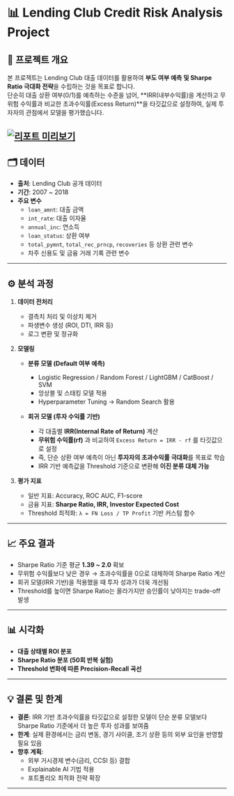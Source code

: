 # 📊 Lending Club Credit Risk Analysis Project

## 📌 프로젝트 개요
본 프로젝트는 Lending Club 대출 데이터를 활용하여 **부도 여부 예측 및 Sharpe Ratio 극대화 전략**을 수립하는 것을 목표로 합니다.  
단순히 대출 상환 여부(0/1)를 예측하는 수준을 넘어, **IRR(내부수익률)을 계산하고 무위험 수익률과 비교한 초과수익률(Excess Return)**을 타깃값으로 설정하여, 실제 투자자의 관점에서 모델을 평가했습니다.

[![리포트 미리보기](docs/report_preview.png)](docs/5조%20최종보고서.pdf)
---

## 🗂 데이터
- **출처**: Lending Club 공개 데이터
- **기간**: 2007 ~ 2018
- **주요 변수**
  - `loan_amnt`: 대출 금액
  - `int_rate`: 대출 이자율
  - `annual_inc`: 연소득
  - `loan_status`: 상환 여부
  - `total_pymnt`, `total_rec_prncp`, `recoveries` 등 상환 관련 변수
  - 차주 신용도 및 금융 거래 기록 관련 변수

---

## ⚙️ 분석 과정
1. **데이터 전처리**
   - 결측치 처리 및 이상치 제거
   - 파생변수 생성 (ROI, DTI, IRR 등)
   - 로그 변환 및 정규화

2. **모델링**
   - **분류 모델 (Default 여부 예측)**  
     - Logistic Regression / Random Forest / LightGBM / CatBoost / SVM  
     - 앙상블 및 스태킹 모델 적용  
     - Hyperparameter Tuning → Random Search 활용  

   - **회귀 모델 (투자 수익률 기반)**  
     - 각 대출별 **IRR(Internal Rate of Return)** 계산  
     - **무위험 수익률(rf)** 과 비교하여 `Excess Return = IRR - rf` 를 타깃값으로 설정  
     - 즉, 단순 상환 여부 예측이 아닌 **투자자의 초과수익률 극대화**를 목표로 학습  
     - IRR 기반 예측값을 Threshold 기준으로 변환해 **이진 분류 대체 가능**

3. **평가 지표**
   - 일반 지표: Accuracy, ROC AUC, F1-score
   - 금융 지표: **Sharpe Ratio, IRR, Investor Expected Cost**
   - Threshold 최적화: `λ = FN Loss / TP Profit` 기반 커스텀 함수  

---

## 📈 주요 결과
- Sharpe Ratio 기준 평균 **1.39 ~ 2.0** 확보
- 무위험 수익률보다 낮은 경우 → 초과수익률을 0으로 대체하여 Sharpe Ratio 계산
- 회귀 모델(IRR 기반)을 적용했을 때 투자 성과가 더욱 개선됨  
- Threshold를 높이면 Sharpe Ratio는 올라가지만 승인률이 낮아지는 trade-off 발생

---

## 📊 시각화
- **대출 상태별 ROI 분포**
- **Sharpe Ratio 분포 (50회 반복 실험)**
- **Threshold 변화에 따른 Precision-Recall 곡선**

---
## 💡 결론 및 한계
- **결론**: IRR 기반 초과수익률을 타깃값으로 설정한 모델이 단순 분류 모델보다 Sharpe Ratio 기준에서 더 높은 투자 성과를 보여줌  
- **한계**: 실제 환경에서는 금리 변동, 경기 사이클, 조기 상환 등의 외부 요인을 반영할 필요 있음  
- **향후 계획**: 
  - 외부 거시경제 변수(금리, CCSI 등) 결합  
  - Explainable AI 기법 적용  
  - 포트폴리오 최적화 전략 확장  

---